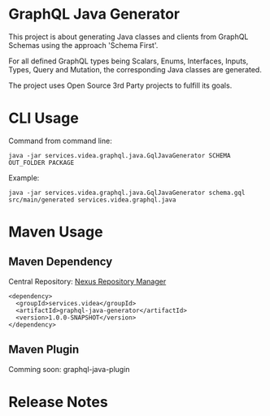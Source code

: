 # GraphQL Java Generator

This project is about generating Java classes and clients from GraphQL Schemas using the approach 'Schema First'. 

For all defined GraphQL types being Scalars, Enums, Interfaces, Inputs, Types, 
Query and Mutation, the corresponding Java classes are generated.

The project uses Open Source 3rd Party projects to fulfill its goals. 

# CLI Usage
Command from command line:
```
java -jar services.videa.graphql.java.GqlJavaGenerator SCHEMA OUT_FOLDER PACKAGE
```
Example:
```
java -jar services.videa.graphql.java.GqlJavaGenerator schema.gql src/main/generated services.videa.graphql.java
```

# Maven Usage
## Maven Dependency
Central Repository: [Nexus Repository Manager](https://oss.sonatype.org/#nexus-search;quick~videa-services)
```
<dependency>
  <groupId>services.videa</groupId>
  <artifactId>graphql-java-generator</artifactId>
  <version>1.0.0-SNAPSHOT</version>
</dependency>
```
## Maven Plugin
Comming soon: graphql-java-plugin

# Release Notes
